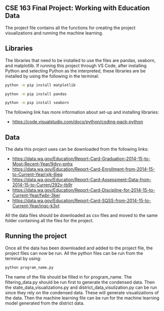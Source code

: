 ## CSE 163 Final Project: Working with Education Data
The project file contains all the functions for creating the project
visualizations and running the machine learning. 

## Libraries
The libraries that need to be installed to use the files are pandas, seaborn,
and matplotlib. If running this project through VS Code, after installing Python
and selecting Python as the interpreted, these libraries are be installed by using
the following in the terminal:
```bash
python -m pip install matplotlib
```
```bash
python -m pip install pandas
```
```bash
python -m pip install seaborn
```
The following link has more information about set-up and installing libraries:
- https://code.visualstudio.com/docs/python/coding-pack-python

## Data
The data this project uses can be downloaded from the following links:
- https://data.wa.gov/Education/Report-Card-Graduation-2014-15-to-Most-Recent-Year/9dvy-pnhx
- https://data.wa.gov/Education/Report-Card-Enrollment-from-2014-15-to-Current-Yea/rxjk-6ieq 
- https://data.wa.gov/Education/Report-Card-Assessment-Data-from-2014-15-to-Curren/292v-tb9r
- https://data.wa.gov/Education/Report-Card-Discipline-for-2014-15-to-Current-Year/fwbr-3ker
- https://data.wa.gov/Education/Report-Card-SQSS-from-2014-15-to-Current-Year/inqc-k3vt

All the data files should be downloaded as csv files and moved to the same folder containing
all the files for the project.

## Running the project
Once all the data has been downloaded and added to the project file, the project files can now
be run. All the python files can be run from the terminal by using:
```bash
python program_name.py
```
The name of the file should be filled in for program_name. The filtering_data.py should be run
first to generate the condensed data. Then the state_data_visualizations.py and district_data_visulization.py
can be run since they rely on the condensed data. These will generate visualizations of the data.
Then the machine learning file can be run for the machine learning model generated from the district data.